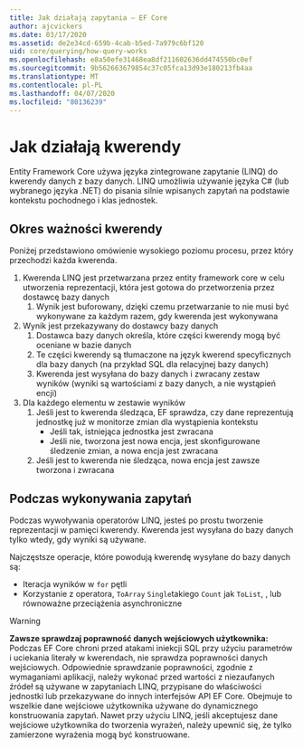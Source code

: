 ```yaml
---
title: Jak działają zapytania — EF Core
author: ajcvickers
ms.date: 03/17/2020
ms.assetid: de2e34cd-659b-4cab-b5ed-7a979c6bf120
uid: core/querying/how-query-works
ms.openlocfilehash: e8a50efe31468ea8df211602636dd474550bc0ef
ms.sourcegitcommit: 9b562663679854c37c05fca13d93e180213fb4aa
ms.translationtype: MT
ms.contentlocale: pl-PL
ms.lasthandoff: 04/07/2020
ms.locfileid: "80136239"
---
```

# <a name="how-queries-work"></a>Jak działają kwerendy

Entity Framework Core używa języka zintegrowane zapytanie (LINQ) do kwerendy danych z bazy danych. LINQ umożliwia używanie języka C# (lub wybranego języka .NET) do pisania silnie wpisanych zapytań na podstawie kontekstu pochodnego i klas jednostek.

## <a name="the-life-of-a-query"></a>Okres ważności kwerendy

Poniżej przedstawiono omówienie wysokiego poziomu procesu, przez który przechodzi każda kwerenda.

1. Kwerenda LINQ jest przetwarzana przez entity framework core w celu utworzenia reprezentacji, która jest gotowa do przetworzenia przez dostawcę bazy danych
   1. Wynik jest buforowany, dzięki czemu przetwarzanie to nie musi być wykonywane za każdym razem, gdy kwerenda jest wykonywana
2. Wynik jest przekazywany do dostawcy bazy danych
   1. Dostawca bazy danych określa, które części kwerendy mogą być oceniane w bazie danych
   2. Te części kwerendy są tłumaczone na język kwerend specyficznych dla bazy danych (na przykład SQL dla relacyjnej bazy danych)
   3. Kwerenda jest wysyłana do bazy danych i zwracany zestaw wyników (wyniki są wartościami z bazy danych, a nie wystąpień encji)
3. Dla każdego elementu w zestawie wyników
   1. Jeśli jest to kwerenda śledząca, EF sprawdza, czy dane reprezentują jednostkę już w monitorze zmian dla wystąpienia kontekstu
      * Jeśli tak, istniejąca jednostka jest zwracana
      * Jeśli nie, tworzona jest nowa encja, jest skonfigurowane śledzenie zmian, a nowa encja jest zwracana
   2. Jeśli jest to kwerenda nie śledząca, nowa encja jest zawsze tworzona i zwracana

## <a name="when-queries-are-executed"></a>Podczas wykonywania zapytań

Podczas wywoływania operatorów LINQ, jesteś po prostu tworzenie reprezentacji w pamięci kwerendy. Kwerenda jest wysyłana do bazy danych tylko wtedy, gdy wyniki są używane.

Najczęstsze operacje, które powodują kwerendę wysyłane do bazy danych są:

* Iteracja wyników w `for` pętli
* Korzystanie z operatora, `ToArray` `Single`takiego `Count` jak `ToList`, , lub równoważne przeciążenia asynchroniczne

> [!WARNING]  
> **Zawsze sprawdzaj poprawność danych wejściowych użytkownika:** Podczas EF Core chroni przed atakami iniekcji SQL przy użyciu parametrów i uciekania literały w kwerendach, nie sprawdza poprawności danych wejściowych. Odpowiednie sprawdzanie poprawności, zgodnie z wymaganiami aplikacji, należy wykonać przed wartości z niezaufanych źródeł są używane w zapytaniach LINQ, przypisane do właściwości jednostki lub przekazywane do innych interfejsów API EF Core. Obejmuje to wszelkie dane wejściowe użytkownika używane do dynamicznego konstruowania zapytań. Nawet przy użyciu LINQ, jeśli akceptujesz dane wejściowe użytkownika do tworzenia wyrażeń, należy upewnić się, że tylko zamierzone wyrażenia mogą być konstruowane.
